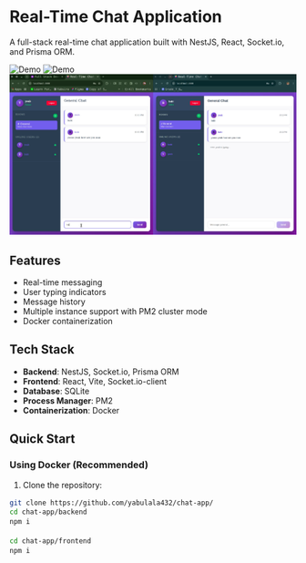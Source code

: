 # Real-Time Chat Application

A full-stack real-time chat application built with NestJS, React, Socket.io, and Prisma ORM.

![Demo](https://raw.githubusercontent.com/yabulala432/chat-app/refs/heads/master/screenshots/photo-1.png)
![Demo](https://raw.githubusercontent.com/yabulala432/chat-app/refs/heads/master/screenshots/photo-2.png)
![Demo](https://raw.githubusercontent.com/yabulala432/chat-app/refs/heads/master/screenshots/photo-3.png)

## Features

- Real-time messaging
- User typing indicators
- Message history
- Multiple instance support with PM2 cluster mode
- Docker containerization

## Tech Stack

- **Backend**: NestJS, Socket.io, Prisma ORM
- **Frontend**: React, Vite, Socket.io-client
- **Database**: SQLite
- **Process Manager**: PM2
- **Containerization**: Docker

## Quick Start

### Using Docker (Recommended)

1. Clone the repository:

```bash
git clone https://github.com/yabulala432/chat-app/
cd chat-app/backend
npm i

cd chat-app/frontend
npm i
```
